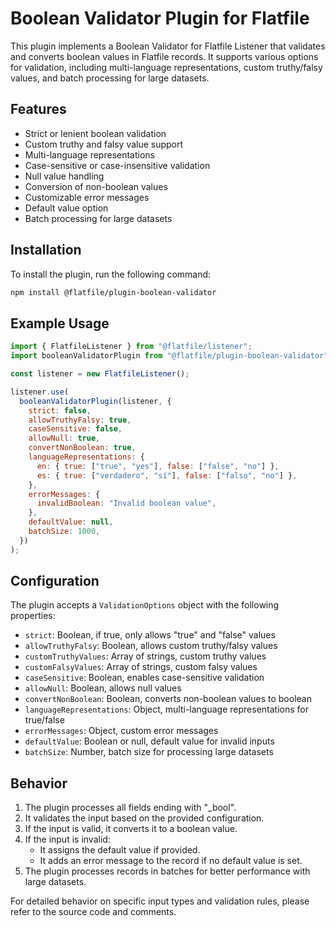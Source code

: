 # Boolean Validator Plugin for Flatfile

This plugin implements a Boolean Validator for Flatfile Listener that validates and converts boolean values in Flatfile records. It supports various options for validation, including multi-language representations, custom truthy/falsy values, and batch processing for large datasets.

## Features

- Strict or lenient boolean validation
- Custom truthy and falsy value support
- Multi-language representations
- Case-sensitive or case-insensitive validation
- Null value handling
- Conversion of non-boolean values
- Customizable error messages
- Default value option
- Batch processing for large datasets

## Installation

To install the plugin, run the following command:

```bash
npm install @flatfile/plugin-boolean-validator
```

## Example Usage

```javascript
import { FlatfileListener } from "@flatfile/listener";
import booleanValidatorPlugin from "@flatfile/plugin-boolean-validator";

const listener = new FlatfileListener();

listener.use(
  booleanValidatorPlugin(listener, {
    strict: false,
    allowTruthyFalsy: true,
    caseSensitive: false,
    allowNull: true,
    convertNonBoolean: true,
    languageRepresentations: {
      en: { true: ["true", "yes"], false: ["false", "no"] },
      es: { true: ["verdadero", "sí"], false: ["falso", "no"] },
    },
    errorMessages: {
      invalidBoolean: "Invalid boolean value",
    },
    defaultValue: null,
    batchSize: 1000,
  })
);
```

## Configuration

The plugin accepts a `ValidationOptions` object with the following properties:

- `strict`: Boolean, if true, only allows "true" and "false" values
- `allowTruthyFalsy`: Boolean, allows custom truthy/falsy values
- `customTruthyValues`: Array of strings, custom truthy values
- `customFalsyValues`: Array of strings, custom falsy values
- `caseSensitive`: Boolean, enables case-sensitive validation
- `allowNull`: Boolean, allows null values
- `convertNonBoolean`: Boolean, converts non-boolean values to boolean
- `languageRepresentations`: Object, multi-language representations for true/false
- `errorMessages`: Object, custom error messages
- `defaultValue`: Boolean or null, default value for invalid inputs
- `batchSize`: Number, batch size for processing large datasets

## Behavior

1. The plugin processes all fields ending with "_bool".
2. It validates the input based on the provided configuration.
3. If the input is valid, it converts it to a boolean value.
4. If the input is invalid:
   - It assigns the default value if provided.
   - It adds an error message to the record if no default value is set.
5. The plugin processes records in batches for better performance with large datasets.

For detailed behavior on specific input types and validation rules, please refer to the source code and comments.